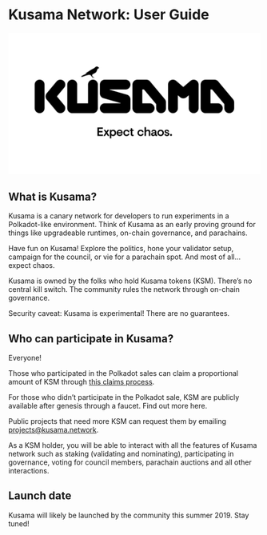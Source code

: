 # Kusama Network: User Guide
![Expect Chaos](./img/Kusama-expect-chaos.png)

## What is Kusama?
Kusama is a canary network for developers to run experiments in a Polkadot-like environment. Think of Kusama as an early proving ground for things like upgradeable runtimes, on-chain governance, and parachains. 

Have fun on Kusama! Explore the politics, hone your validator setup, campaign for the council, or vie for a parachain spot. And most of all... expect chaos.

Kusama is owned by the folks who hold Kusama tokens (KSM). There’s no central kill switch. The community rules the network through on-chain governance. 

Security caveat: Kusama is experimental! There are no guarantees. 

## Who can participate in Kusama?

Everyone!

Those who participated in the Polkadot sales can claim a proportional amount of KSM through [this claims process](https://claim.kusama.network/).

For those who didn’t participate in the Polkadot sale, KSM are publicly available after genesis through a faucet. Find out more here.

Public projects that need more KSM can request them by emailing projects@kusama.network.

As a KSM holder, you will be able to interact with all the features of Kusama network such as staking (validating and nominating), participating in governance, voting for council members, parachain auctions and all other interactions.

## Launch date
Kusama will likely be launched by the community this summer 2019. Stay tuned!
